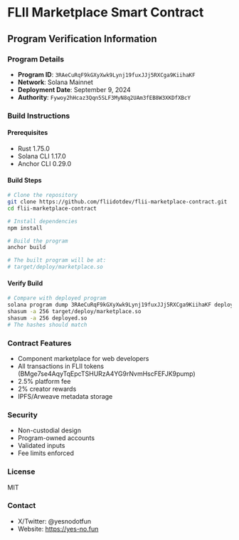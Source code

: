 # FLII Marketplace Smart Contract

## Program Verification Information

### Program Details
- **Program ID**: `3RAeCuRqF9kGXyXwk9Lynj19fuxJJj5RXCga9KiihaKF`
- **Network**: Solana Mainnet
- **Deployment Date**: September 9, 2024
- **Authority**: `Fywoy2hHcaz3Qqn5SLF3MyN8q2UAm3fEB8W3XKDfXBcY`

### Build Instructions

#### Prerequisites
- Rust 1.75.0
- Solana CLI 1.17.0
- Anchor CLI 0.29.0

#### Build Steps
```bash
# Clone the repository
git clone https://github.com/fliidotdev/flii-marketplace-contract.git
cd flii-marketplace-contract

# Install dependencies
npm install

# Build the program
anchor build

# The built program will be at:
# target/deploy/marketplace.so
```

#### Verify Build
```bash
# Compare with deployed program
solana program dump 3RAeCuRqF9kGXyXwk9Lynj19fuxJJj5RXCga9KiihaKF deployed.so
shasum -a 256 target/deploy/marketplace.so
shasum -a 256 deployed.so
# The hashes should match
```

### Contract Features
- Component marketplace for web developers
- All transactions in FLII tokens (BMge7se4AqyTqEpcTSHURzA4YG9rNvmHscFEFJK9pump)
- 2.5% platform fee
- 2% creator rewards
- IPFS/Arweave metadata storage

### Security
- Non-custodial design
- Program-owned accounts
- Validated inputs
- Fee limits enforced

### License
MIT

### Contact
- X/Twitter: @yesnodotfun
- Website: https://yes-no.fun
